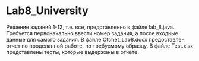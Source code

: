 # Lab8_University
Решение заданий 1-12, т.е. все, представленно в файле lab_8.java. Требуется первоначально ввести номер задания, а после входные данные для самого задания. В файле Otchet_Lab8.docx предоставлен отчет по проделанной работе, по требуемому образцу. В файле Test.xlsx представлены тесты, которые выдержаны в отчете.
